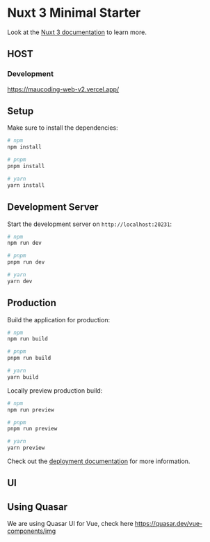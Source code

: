 # Nuxt 3 Minimal Starter

Look at the [Nuxt 3 documentation](https://nuxt.com/docs/getting-started/introduction) to learn more.

## HOST

### Development

https://maucoding-web-v2.vercel.app/

## Setup

Make sure to install the dependencies:

```bash
# npm
npm install

# pnpm
pnpm install

# yarn
yarn install
```

## Development Server

Start the development server on `http://localhost:20231`:

```bash
# npm
npm run dev

# pnpm
pnpm run dev

# yarn
yarn dev
```

## Production

Build the application for production:

```bash
# npm
npm run build

# pnpm
pnpm run build

# yarn
yarn build
```

Locally preview production build:

```bash
# npm
npm run preview

# pnpm
pnpm run preview

# yarn
yarn preview
```

Check out the [deployment documentation](https://nuxt.com/docs/getting-started/deployment) for more information.

## UI

## Using Quasar

We are using Quasar UI for Vue, check here https://quasar.dev/vue-components/img

